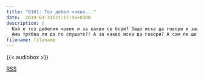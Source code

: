 ```yaml
---
title: "0101: Тоз дебел човек..."
date:  2019-03-31T21:17:56+0300
description: |
  Кой е тоз дебелия човек и за какво се бори? Защо иска да говори и защо трябва да го слушате.
  Ама трябва ли да го слушате?! А за какво иска да говори? А сам ли ще си говори или са групичка?
filename: filename
---
```

{{< audiobox >}}

[RSS]( /index.xml )


